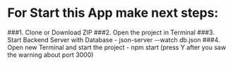 # For Start this App make next steps:
###1. Clone or Download ZIP
###2. Open the project in Terminal
###3. Start Backend Server with Database - json-server --watch db.json
###4. Open new Terminal and start the project - npm start (press Y after you saw the warning about port 3000)